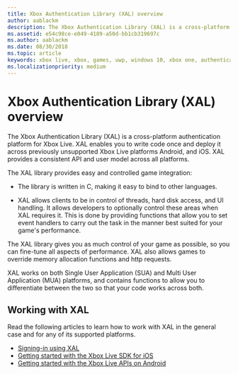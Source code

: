 ```yaml
---
title: Xbox Authentication Library (XAL) overview
author: aablackm
description: The Xbox Authentication Library (XAL) is a cross-platform authentication platform for Android and iOS.
ms.assetid: e54c98ce-e049-4189-a50d-bb1cb319697c
ms.author: aablackm
ms.date: 08/30/2018
ms.topic: article
keywords: xbox live, xbox, games, uwp, windows 10, xbox one, authentication, sign-in
ms.localizationpriority: medium
---
```


# Xbox Authentication Library (XAL) overview

The Xbox Authentication Library (XAL) is a cross-platform authentication platform for Xbox Live.
XAL enables you to write code once and deploy it across previously unsupported Xbox Live platforms Android, and iOS.
XAL provides a consistent API and user model across all platforms.

The XAL library provides easy and controlled game integration:

* The library is written in C, making it easy to bind to other languages.

* XAL allows clients to be in control of threads, hard disk access, and UI handling.
  It allows developers to optionally control these areas when XAL requires it.
  This is done by providing functions that allow you to set event handlers to carry out the task in the manner best suited for your game's performance.

The XAL library gives you as much control of your game as possible, so you can fine-tune all aspects of performance.
XAL also allows games to override memory allocation functions and http requests.

XAL works on both Single User Application (SUA) and Multi User Application (MUA) platforms, and contains functions to allow you to differentiate between the two so that your code works across both.


## Working with XAL

Read the following articles to learn how to work with XAL in the general case and for any of its supported platforms.
* [Signing-in using XAL](live-xal-sign-in.md)
* [Getting started with the Xbox Live SDK for iOS](../../../../get-started/setup-ide/managed-partners/xcode-ios/other/live-ios-get-started-xsapi.md)
* [Getting started with the Xbox Live APIs on Android](../../../../get-started/setup-ide/managed-partners/astudio-android/other/live-android-get-started-xsapi.md)
